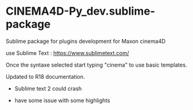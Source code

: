 CINEMA4D-Py_dev.sublime-package
===============================

Sublime package for plugins development for Maxon cinema4D

use Sublime Text :
https://www.sublimetext.com/



Once the syntaxe selected start typing "cinema" to use basic templates.


Updated to R18 documentation.

- Sublime text 2 could crash 

- have some issue with some highlights